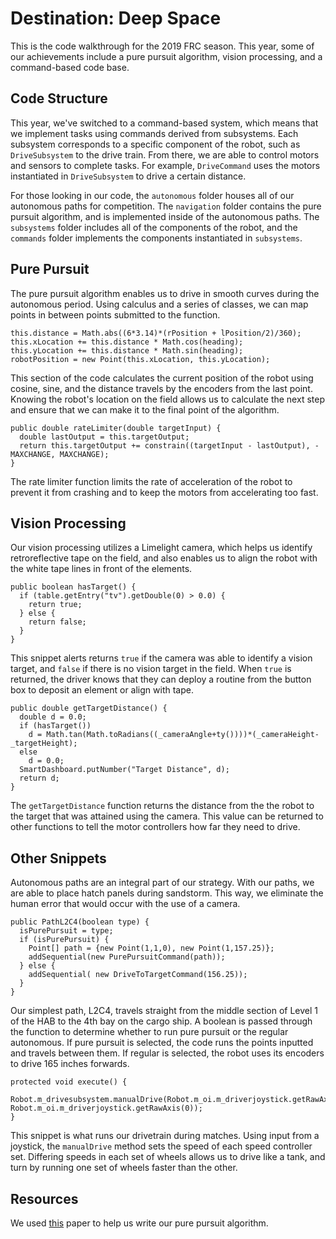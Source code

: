# Destination: Deep Space
This is the code walkthrough for the 2019 FRC season. This year, some of our achievements include a pure pursuit algorithm, vision processing, and a command-based code base.

## Code Structure
This year, we've switched to a command-based system, which means that we implement tasks using commands derived from subsystems. Each subsystem corresponds to a specific component of the robot, such as `DriveSubsystem` to the drive train. From there, we are able to control motors and sensors to complete tasks. For example, `DriveCommand` uses the motors instantiated in `DriveSubsystem` to drive a certain distance.

For those looking in our code, the `autonomous` folder houses all of our autonomous paths for competition. The `navigation` folder contains the pure pursuit algorithm, and is implemented inside of the autonomous paths. The `subsystems` folder includes all of the components of the robot, and the `commands` folder implements the components instantiated in `subsystems`.

## Pure Pursuit
The pure pursuit algorithm enables us to drive in smooth curves during the autonomous period. Using calculus and a series of classes, we can map points in between points submitted to the function. 

```
this.distance = Math.abs((6*3.14)*(rPosition + lPosition/2)/360);
this.xLocation += this.distance * Math.cos(heading);
this.yLocation += this.distance * Math.sin(heading);
robotPosition = new Point(this.xLocation, this.yLocation);
```

This section of the code calculates the current position of the robot using cosine, sine, and the distance travels by the encoders from the last point. Knowing the robot's location on the field allows us to calculate the next step and ensure that we can make it to the final point of the algorithm.

```
public double rateLimiter(double targetInput) {
  double lastOutput = this.targetOutput;
  return this.targetOutput += constrain((targetInput - lastOutput), -MAXCHANGE, MAXCHANGE);
}
```

The rate limiter function limits the rate of acceleration of the robot to prevent it from crashing and to keep the motors from accelerating too fast. 

## Vision Processing
Our vision processing utilizes a Limelight camera, which helps us identify retroreflective tape on the field, and also enables us to align the robot with the white tape lines in front of the elements.

```
public boolean hasTarget() {
  if (table.getEntry("tv").getDouble(0) > 0.0) {
    return true;
  } else {
    return false;
  }
}
```

This snippet alerts returns `true` if the camera was able to identify a vision target, and `false` if there is no vision target in the field. When `true` is returned, the driver knows that they can deploy a routine from the button box to deposit an element or align with tape.

```
public double getTargetDistance() {
  double d = 0.0;
  if (hasTarget())
    d = Math.tan(Math.toRadians((_cameraAngle+ty())))*(_cameraHeight-_targetHeight);
  else
    d = 0.0;
  SmartDashboard.putNumber("Target Distance", d);
  return d;
}
```

The `getTargetDistance` function returns the distance from the the robot to the target that was attained using the camera. This value can be returned to other functions to tell the motor controllers how far they need to drive.

## Other Snippets
Autonomous paths are an integral part of our strategy. With our paths, we are able to place hatch panels during sandstorm. This way, we eliminate the human error that would occur with the use of a camera.

```
public PathL2C4(boolean type) {
  isPurePursuit = type;
  if (isPurePursuit) {
    Point[] path = {new Point(1,1,0), new Point(1,157.25)};
    addSequential(new PurePursuitCommand(path));
  } else {
    addSequential( new DriveToTargetCommand(156.25));
  }
}
```

Our simplest path, L2C4, travels straight from the middle section of Level 1 of the HAB to the 4th bay on the cargo ship. A boolean is passed through the function to determine whether to run pure pursuit or the regular autonomous. If pure pursuit is selected, the code runs the points inputted and travels between them. If regular is selected, the robot uses its encoders to drive 165 inches forwards.

```
protected void execute() {
  Robot.m_drivesubsystem.manualDrive(Robot.m_oi.m_driverjoystick.getRawAxis(1), Robot.m_oi.m_driverjoystick.getRawAxis(0));
}
```

This snippet is what runs our drivetrain during matches. Using input from a joystick, the `manualDrive` method sets the speed of each speed controller set. Differing speeds in each set of wheels allows us to drive like a tank, and turn by running one set of wheels faster than the other.

## Resources
We used [this](https://www.ri.cmu.edu/pub_files/pub3/coulter_r_craig_1992_1/coulter_r_craig_1992_1.pdf) paper to help us write our pure pursuit algorithm.

